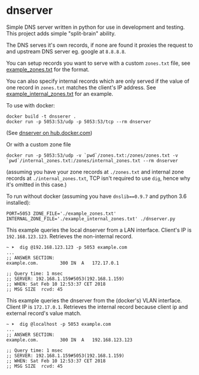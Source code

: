# dnserver

Simple DNS server written in python for use in development and testing.
This project adds simple "split-brain" ability.

The DNS serves it's own records, if none are found it proxies the request to and upstream DNS server 
eg. google at `8.8.8.8`.

You can setup records you want to serve with a custom `zones.txt` file, 
see [example_zones.txt](example_zones.txt) for the format.

You can also specify internal records which are only served if the value of one record in `zones.txt` matches the client's IP address. See [example_internal_zones.txt](example_internal_zones.txt) for an example.

To use with docker:

    docker build -t dnsserer .
    docker run -p 5053:53/udp -p 5053:53/tcp --rm dnserver

(See [dnserver on hub.docker.com](https://hub.docker.com/r/samuelcolvin/dnserver/))

Or with a custom zone file

    docker run -p 5053:53/udp -v `pwd`/zones.txt:/zones/zones.txt -v `pwd`/internal_zones.txt:/zones/internal_zones.txt --rm dnserver

(assuming you have your zone records at `./zones.txt` and internal zone records at `./internal_zones.txt`, 
TCP isn't required to use `dig`, hence why it's omitted in this case.)

To run without docker (assuming you have `dnslib==0.9.7` and python 3.6 installed):

    PORT=5053 ZONE_FILE='./example_zones.txt' INTERNAL_ZONE_FILE='./example_internal_zones.txt' ./dnserver.py

This example queries the local dnserver from a LAN interface. Client's IP is `192.168.123.123`. Retrieves the non-internal record.

```shell
~ ➤  dig @192.168.123.123 -p 5053 example.com 
...
;; ANSWER SECTION:
example.com.		300	IN	A	172.17.0.1

;; Query time: 1 msec
;; SERVER: 192.168.1.159#5053(192.168.1.159)
;; WHEN: Sat Feb 10 12:53:37 CET 2018
;; MSG SIZE  rcvd: 45
```

This example queries the dnserver from the (docker's) VLAN interface.  Client IP is `172.17.0.1`.  Retrieves the internal record because client ip and external record's value match.

```shell
~ ➤  dig @localhost -p 5053 example.com 
...
;; ANSWER SECTION:
example.com.		300	IN	A	192.168.123.123

;; Query time: 1 msec
;; SERVER: 192.168.1.159#5053(192.168.1.159)
;; WHEN: Sat Feb 10 12:53:37 CET 2018
;; MSG SIZE  rcvd: 45

```

